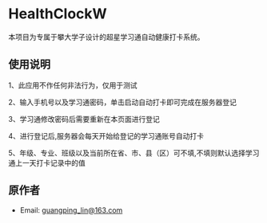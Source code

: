 # HealthClockW

本项目为专属于攀大学子设计的超星学习通自动健康打卡系统。

## 使用说明

1、此应用不作任何非法行为，仅用于测试

2、输入手机号以及学习通密码，单击启动自动打卡即可完成在服务器登记

3、学习通修改密码后需要重新在本页面进行登记

4、进行登记后,服务器会每天开始给登记的学习通账号自动打卡

5、年级、专业、班级以及当前所在省、市、县（区）可不填,不填则默认选择学习通上一天打卡记录中的值

## 原作者

- Email: [guangping_lin@163.com](mailto://dd@sodiao.org/)
